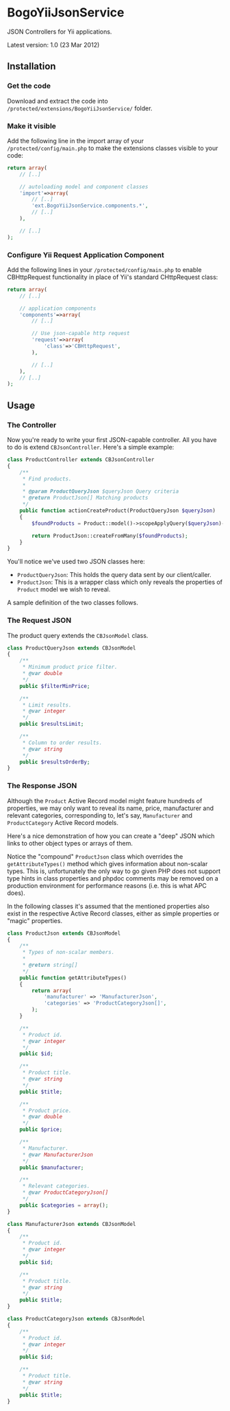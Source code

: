 BogoYiiJsonService
==================

JSON Controllers for Yii applications.

Latest version: 1.0 (23 Mar 2012)

## Installation

### Get the code

Download and extract the code into `/protected/extensions/BogoYiiJsonService/` folder.

### Make it visible

Add the following line in the import array of your `/protected/config/main.php` to make the
extensions classes visible to your code:

```php
return array(
	// [..]

	// autoloading model and component classes
	'import'=>array(
		// [..]
		'ext.BogoYiiJsonService.components.*',
		// [..]
	),

	// [..]
);
```

### Configure Yii Request Application Component

Add the following lines in your `/protected/config/main.php` to enable CBHttpRequest functionality
in place of Yii's standard CHttpRequest class:

```php
return array(
	// [..]

	// application components
	'components'=>array(
		// [..]

		// Use json-capable http request
		'request'=>array(
			'class'=>'CBHttpRequest',
		),

		// [..]
	),
	// [..]
);
```

## Usage

### The Controller

Now you're ready to write your first JSON-capable controller. All you have to do is extend
`CBJsonController`. Here's a simple example:

```php
class ProductController extends CBJsonController
{
	/**
	 * Find products.
	 *
	 * @param ProductQueryJson $queryJson Query criteria
	 * @return ProductJson[] Matching products
	 */
	public function actionCreateProduct(ProductQueryJson $queryJson)
	{
		$foundProducts = Product::model()->scopeApplyQuery($queryJson)->findAll();

		return ProductJson::createFromMany($foundProducts);
	}
}
```

You'll notice we've used two JSON classes here:
+ `ProductQueryJson`: This holds the query data sent by our client/caller.
+ `ProductJson`: This is a wrapper class which only reveals the properties of `Product` model we wish to reveal.

A sample definition of the two classes follows.

### The Request JSON

The product query extends the `CBJsonModel` class.

```php
class ProductQueryJson extends CBJsonModel
{
	/**
	 * Minimum product price filter.
	 * @var double
	 */
	public $filterMinPrice;

	/**
	 * Limit results.
	 * @var integer
	 */
	public $resultsLimit;

	/**
	 * Column to order results.
	 * @var string
	 */
	public $resultsOrderBy;
}
```

### The Response JSON

Although the `Product` Active Record model might feature hundreds of properties, we may only want to reveal
its name, price, manufacturer and relevant categories, corresponding to, let's say,
`Manufacturer` and `ProductCategory` Active Record models.

Here's a nice demonstration of how you can create a "deep" JSON which links to other object
types or arrays of them.

Notice the "compound" `ProductJson` class which overrides the `getAttributeTypes()` method
which gives information about non-scalar types. This is, unfortunately the only way to go given
PHP does not support type hints in class properties and phpdoc comments may be removed on a
production environment for performance reasons (i.e. this is what APC does).

In the following classes it's assumed that the mentioned properties also exist in the respective
Active Record classes, either as simple properties or "magic" properties.

```php
class ProductJson extends CBJsonModel
{
	/**
	 * Types of non-scalar members.
	 *
	 * @return string[]
	 */
	public function getAttributeTypes()
	{
		return array(
			'manufacturer' => 'ManufacturerJson',
			'categories' => 'ProductCategoryJson[]',
		);
	}

	/**
	 * Product id.
	 * @var integer
	 */
	public $id;

	/**
	 * Product title.
	 * @var string
	 */
	public $title;

	/**
	 * Product price.
	 * @var double
	 */
	public $price;

	/**
	 * Manufacturer.
	 * @var ManufacturerJson
	 */
	public $manufacturer;

	/**
	 * Relevant categories.
	 * @var ProductCategoryJson[]
	 */
	public $categories = array();
}
```

```php
class ManufacturerJson extends CBJsonModel
{
	/**
	 * Product id.
	 * @var integer
	 */
	public $id;

	/**
	 * Product title.
	 * @var string
	 */
	public $title;
}
```

```php
class ProductCategoryJson extends CBJsonModel
{
	/**
	 * Product id.
	 * @var integer
	 */
	public $id;

	/**
	 * Product title.
	 * @var string
	 */
	public $title;
}

```